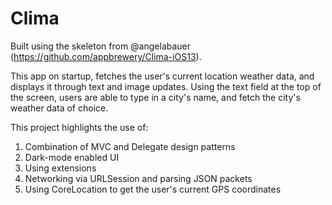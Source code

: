 
#  Clima

Built using the skeleton from @angelabauer (https://github.com/appbrewery/Clima-iOS13).

This app on startup, fetches the user's current location weather data, and displays it through text and image updates. Using the text field at the top of the screen, users are able to type in a city's name, and fetch the city's weather data of choice.

This project highlights the use of:
1. Combination of MVC and Delegate design patterns
2. Dark-mode enabled UI
3. Using extensions
4. Networking via URLSession and parsing JSON packets
5. Using CoreLocation to get the user's current GPS coordinates
